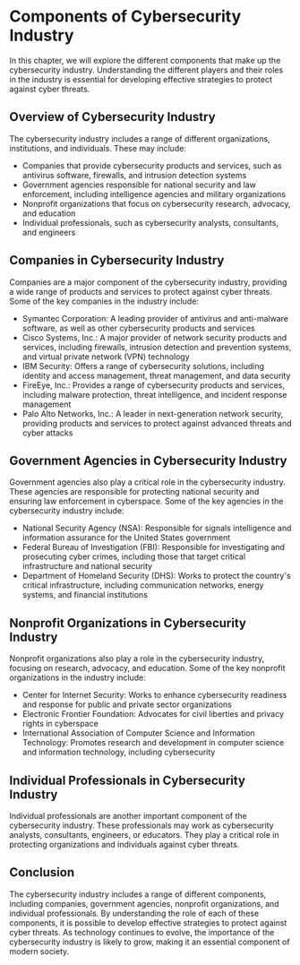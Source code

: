 Components of Cybersecurity Industry
========================================================================

In this chapter, we will explore the different components that make up the cybersecurity industry. Understanding the different players and their roles in the industry is essential for developing effective strategies to protect against cyber threats.

Overview of Cybersecurity Industry
----------------------------------

The cybersecurity industry includes a range of different organizations, institutions, and individuals. These may include:

* Companies that provide cybersecurity products and services, such as antivirus software, firewalls, and intrusion detection systems
* Government agencies responsible for national security and law enforcement, including intelligence agencies and military organizations
* Nonprofit organizations that focus on cybersecurity research, advocacy, and education
* Individual professionals, such as cybersecurity analysts, consultants, and engineers

Companies in Cybersecurity Industry
-----------------------------------

Companies are a major component of the cybersecurity industry, providing a wide range of products and services to protect against cyber threats. Some of the key companies in the industry include:

* Symantec Corporation: A leading provider of antivirus and anti-malware software, as well as other cybersecurity products and services
* Cisco Systems, Inc.: A major provider of network security products and services, including firewalls, intrusion detection and prevention systems, and virtual private network (VPN) technology
* IBM Security: Offers a range of cybersecurity solutions, including identity and access management, threat management, and data security
* FireEye, Inc.: Provides a range of cybersecurity products and services, including malware protection, threat intelligence, and incident response management
* Palo Alto Networks, Inc.: A leader in next-generation network security, providing products and services to protect against advanced threats and cyber attacks

Government Agencies in Cybersecurity Industry
---------------------------------------------

Government agencies also play a critical role in the cybersecurity industry. These agencies are responsible for protecting national security and ensuring law enforcement in cyberspace. Some of the key agencies in the cybersecurity industry include:

* National Security Agency (NSA): Responsible for signals intelligence and information assurance for the United States government
* Federal Bureau of Investigation (FBI): Responsible for investigating and prosecuting cyber crimes, including those that target critical infrastructure and national security
* Department of Homeland Security (DHS): Works to protect the country's critical infrastructure, including communication networks, energy systems, and financial institutions

Nonprofit Organizations in Cybersecurity Industry
-------------------------------------------------

Nonprofit organizations also play a role in the cybersecurity industry, focusing on research, advocacy, and education. Some of the key nonprofit organizations in the industry include:

* Center for Internet Security: Works to enhance cybersecurity readiness and response for public and private sector organizations
* Electronic Frontier Foundation: Advocates for civil liberties and privacy rights in cyberspace
* International Association of Computer Science and Information Technology: Promotes research and development in computer science and information technology, including cybersecurity

Individual Professionals in Cybersecurity Industry
--------------------------------------------------

Individual professionals are another important component of the cybersecurity industry. These professionals may work as cybersecurity analysts, consultants, engineers, or educators. They play a critical role in protecting organizations and individuals against cyber threats.

Conclusion
----------

The cybersecurity industry includes a range of different components, including companies, government agencies, nonprofit organizations, and individual professionals. By understanding the role of each of these components, it is possible to develop effective strategies to protect against cyber threats. As technology continues to evolve, the importance of the cybersecurity industry is likely to grow, making it an essential component of modern society.
